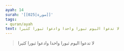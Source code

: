 ```yaml
---
ayah: 14
surah: '[[025|سورة]]'
tags:
- quran/ayah
text: لا تدعوا اليوم ثبورا واحدا وادعوا ثبورا كثيرا
---
```

> لا تدعوا اليوم ثبورا واحدا وادعوا ثبورا كثيرا
